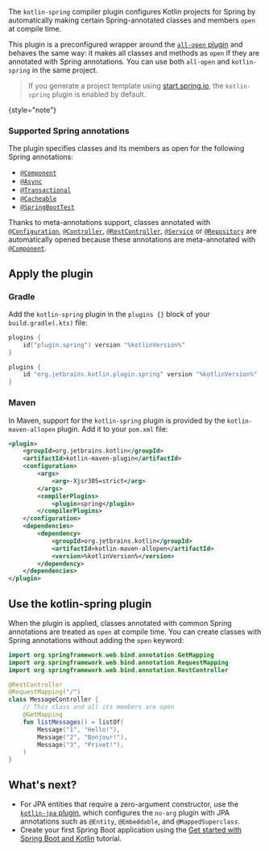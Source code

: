 [//]: # (title: Kotlin-spring compiler plugin)

The `kotlin-spring` compiler plugin configures Kotlin projects for Spring
by automatically making certain Spring-annotated classes and members `open` at compile time.

This plugin is a preconfigured wrapper around the [`all-open` plugin](all-open-plugin.md) and behaves the same way: 
it makes all classes and methods as `open` if they are annotated with Spring annotations.
You can use both `all-open` and `kotlin-spring` in the same project.

> If you generate a project template using [start.spring.io](https://start.spring.io/#!language=kotlin),
> the `kotlin-spring` plugin is enabled by default.
>
{style="note"}

### Supported Spring annotations

The plugin specifies classes and its members as open for the following Spring annotations:
* [`@Component`](https://docs.spring.io/spring-framework/docs/current/javadoc-api/org/springframework/stereotype/Component.html)
* [`@Async`](https://docs.spring.io/spring/docs/current/javadoc-api/org/springframework/scheduling/annotation/Async.html)
* [`@Transactional`](https://docs.spring.io/spring-framework/docs/current/javadoc-api/org/springframework/transaction/annotation/Transactional.html)
* [`@Cacheable`](https://docs.spring.io/spring-framework/docs/current/javadoc-api/org/springframework/cache/annotation/Cacheable.html)
* [`@SpringBootTest`](https://docs.spring.io/spring-boot/docs/current/api/org/springframework/boot/test/context/SpringBootTest.html)

Thanks to meta-annotations support, classes annotated with [`@Configuration`](https://docs.spring.io/spring/docs/current/javadoc-api/org/springframework/context/annotation/Configuration.html),
[`@Controller`](https://docs.spring.io/spring-framework/docs/current/javadoc-api/org/springframework/stereotype/Controller.html),
[`@RestController`](https://docs.spring.io/spring/docs/current/javadoc-api/org/springframework/web/bind/annotation/RestController.html),
[`@Service`](https://docs.spring.io/spring/docs/current/javadoc-api/org/springframework/stereotype/Service.html)
or [`@Repository`](https://docs.spring.io/spring-framework/docs/current/javadoc-api/org/springframework/stereotype/Repository.html)
are automatically opened because these annotations are meta-annotated with
[`@Component`](https://docs.spring.io/spring-framework/docs/current/javadoc-api/org/springframework/stereotype/Component.html).

## Apply the plugin

### Gradle 

Add the `kotlin-spring` plugin in the `plugins {}` block of your `build.gradle(.kts)` file:

<tabs group="build-script">
<tab title="Kotlin" group-key="kotlin">

```kotlin
plugins {
    id("plugin.spring") version "%kotlinVersion%"
}
```

</tab>
<tab title="Groovy" group-key="groovy">

```groovy
plugins {
    id "org.jetbrains.kotlin.plugin.spring" version "%kotlinVersion%"
}
```

</tab>
</tabs>

### Maven

In Maven, support for the `kotlin-spring` plugin is provided by the `kotlin-maven-allopen` plugin.
Add it to your `pom.xml` file:

```xml
<plugin>
    <groupId>org.jetbrains.kotlin</groupId>
    <artifactId>kotlin-maven-plugin</artifactId>
    <configuration>
        <args>
            <arg>-Xjsr305=strict</arg>
        </args>
        <compilerPlugins>
            <plugin>spring</plugin>
        </compilerPlugins>
    </configuration>
    <dependencies>
        <dependency>
            <groupId>org.jetbrains.kotlin</groupId>
            <artifactId>kotlin-maven-allopen</artifactId>
            <version>%kotlinVersion%</version>
        </dependency>
    </dependencies>
</plugin>
```

## Use the kotlin-spring plugin

When the plugin is applied, classes annotated with common Spring annotations are treated as `open` at compile time.
You can create classes with Spring annotations without adding the `open` keyword:

```kotlin
import org.springframework.web.bind.annotation.GetMapping
import org.springframework.web.bind.annotation.RequestMapping
import org.springframework.web.bind.annotation.RestController

@RestController
@RequestMapping("/")
class MessageController {
    // This class and all its members are open 
    @GetMapping
    fun listMessages() = listOf(
        Message("1", "Hello!"),
        Message("2", "Bonjour!"),
        Message("3", "Privet!"),
    )
}
```

## What's next?

* For JPA entities that require a zero-argument constructor, use the [`kotlin-jpa` plugin](kotlin-jpa-plugin.md),
  which configures the `no-arg` plugin with JPA annotations such as `@Entity`, `@Embeddable`, and `@MappedSuperclass`.
* Create your first Spring Boot application using the [Get started with Spring Boot and Kotlin](jvm-get-started-spring-boot.md) tutorial.